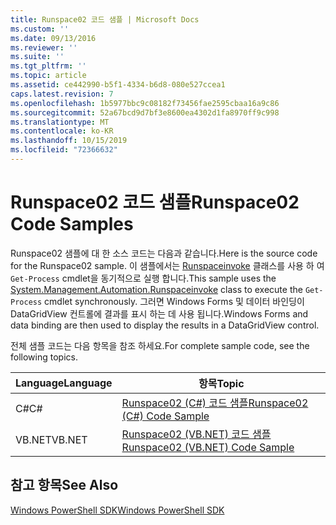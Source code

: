 ```yaml
---
title: Runspace02 코드 샘플 | Microsoft Docs
ms.custom: ''
ms.date: 09/13/2016
ms.reviewer: ''
ms.suite: ''
ms.tgt_pltfrm: ''
ms.topic: article
ms.assetid: ce442990-b5f1-4334-b6d8-080e527ccea1
caps.latest.revision: 7
ms.openlocfilehash: 1b5977bbc9c08182f73456fae2595cbaa16a9c86
ms.sourcegitcommit: 52a67bcd9d7bf3e8600ea4302d1fa8970ff9c998
ms.translationtype: MT
ms.contentlocale: ko-KR
ms.lasthandoff: 10/15/2019
ms.locfileid: "72366632"
---
```

# <a name="runspace02-code-samples"></a><span data-ttu-id="4cdaf-102">Runspace02 코드 샘플</span><span class="sxs-lookup"><span data-stu-id="4cdaf-102">Runspace02 Code Samples</span></span>

<span data-ttu-id="4cdaf-103">Runspace02 샘플에 대 한 소스 코드는 다음과 같습니다.</span><span class="sxs-lookup"><span data-stu-id="4cdaf-103">Here is the source code for the Runspace02 sample.</span></span> <span data-ttu-id="4cdaf-104">이 샘플에서는 [Runspaceinvoke](/dotnet/api/System.Management.Automation.RunspaceInvoke) 클래스를 사용 하 여 `Get-Process` cmdlet을 동기적으로 실행 합니다.</span><span class="sxs-lookup"><span data-stu-id="4cdaf-104">This sample uses the [System.Management.Automation.Runspaceinvoke](/dotnet/api/System.Management.Automation.RunspaceInvoke) class to execute the `Get-Process` cmdlet synchronously.</span></span> <span data-ttu-id="4cdaf-105">그러면 Windows Forms 및 데이터 바인딩이 DataGridView 컨트롤에 결과를 표시 하는 데 사용 됩니다.</span><span class="sxs-lookup"><span data-stu-id="4cdaf-105">Windows Forms and data binding are then used to display the results in a DataGridView control.</span></span>

<span data-ttu-id="4cdaf-106">전체 샘플 코드는 다음 항목을 참조 하세요.</span><span class="sxs-lookup"><span data-stu-id="4cdaf-106">For complete sample code, see the following topics.</span></span>

|<span data-ttu-id="4cdaf-107">Language</span><span class="sxs-lookup"><span data-stu-id="4cdaf-107">Language</span></span>|<span data-ttu-id="4cdaf-108">항목</span><span class="sxs-lookup"><span data-stu-id="4cdaf-108">Topic</span></span>|
|--------------|-----------|
|<span data-ttu-id="4cdaf-109">C#</span><span class="sxs-lookup"><span data-stu-id="4cdaf-109">C#</span></span>|[<span data-ttu-id="4cdaf-110">Runspace02 (C#) 코드 샘플</span><span class="sxs-lookup"><span data-stu-id="4cdaf-110">Runspace02 (C#) Code Sample</span></span>](./runspace02-csharp-code-sample.md)|
|<span data-ttu-id="4cdaf-111">VB.NET</span><span class="sxs-lookup"><span data-stu-id="4cdaf-111">VB.NET</span></span>|[<span data-ttu-id="4cdaf-112">Runspace02 (VB.NET) 코드 샘플</span><span class="sxs-lookup"><span data-stu-id="4cdaf-112">Runspace02 (VB.NET) Code Sample</span></span>](./runspace02-vb-net-code-sample.md)|

## <a name="see-also"></a><span data-ttu-id="4cdaf-113">참고 항목</span><span class="sxs-lookup"><span data-stu-id="4cdaf-113">See Also</span></span>

[<span data-ttu-id="4cdaf-114">Windows PowerShell SDK</span><span class="sxs-lookup"><span data-stu-id="4cdaf-114">Windows PowerShell SDK</span></span>](../windows-powershell-reference.md)